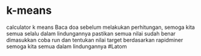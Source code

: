 # k-means
calculator k means
Baca doa sebelum melakukan perhitungan, semoga kita semua selalu dalam lindungannya
pastikan semua nilai sudah benar dimasukkan
coba run dan tentukan nilai target berdasarkan rapidminer
semoga kita semua dalam lindungannya
#Latom
